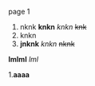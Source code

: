 page 1

1. nknk **knkn** *knkn* ~~knk~~
2. knkn
3. **jnknk** *knkn* ~~nknk~~

**lmlml**
*lml*

1.**aaaa**